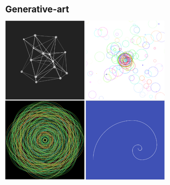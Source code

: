 # Generative-art

<a href="http://46.101.187.32/generative-art/particles/index.html" target="_blank"><img src="img/particles.png" height="250" width="250" ></a>
<a href="url"><img src="img/particles2.png" height="250" width="250" ></a>
<a href="url"><img src="img/circles.png" height="250" width="250" ></a>
<a href="url"><img src="img/fibonacci.png" height="250" width="250" ></a>